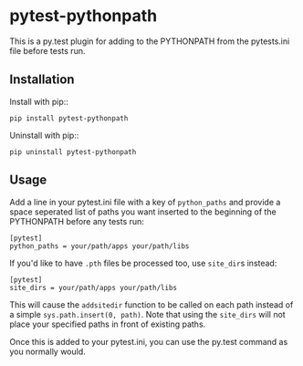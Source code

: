 pytest-pythonpath
=================

This is a py.test plugin for adding to the PYTHONPATH from the pytests.ini file before tests run.

Installation
------------

Install with pip::

    pip install pytest-pythonpath

Uninstall with pip::

    pip uninstall pytest-pythonpath

Usage
-----

Add a line in your pytest.ini file with a key of `python_paths` and provide a space seperated list of paths
you want inserted to the beginning of the PYTHONPATH before any tests run:

    [pytest]
    python_paths = your/path/apps your/path/libs

If you'd like to have `.pth` files be processed too, use `site_dir`s instead:

    [pytest]
    site_dirs = your/path/apps your/path/libs

This will cause the `addsitedir` function to be called on each path instead of a simple `sys.path.insert(0, path)`.
Note that using the `site_dirs` will not place your specified paths in front of existing paths.

Once this is added to your pytest.ini, you can use the py.test command as you normally would.
